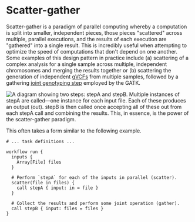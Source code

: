 # Scatter-gather

Scatter-gather is a paradigm of parallel computing whereby a computation is split into
smaller, independent pieces, those pieces "scattered" across multiple, parallel
executions, and the results of each execution are "gathered" into a single result. This is
incredibly useful when attempting to optimize the speed of computations that don't
depend on one another. Some examples of this design pattern in practice include (a)
scattering of a complex analysis for a single sample across multiple, independent
chromosomes and merging the results together or (b) scattering the generation of
independent [gVCFs] from multiple samples, followed by a gathering [joint genotyping
step] employed by the GATK.

![A diagram showing two steps: `stepA` and `stepB`. Multiple instances of `stepA` are
called—one instance for each input file. Each of these produces an output (`out`).
`stepB` is then called once accepting all of these `out` from each `stepA` call and
combining the results. This, in essence, is the power of the scatter-gather
paradigm.](header.png)

This often takes a form similar to the following example.

```wdl
# ... task definitions ...

workflow run {
  inputs {
    Array[File] files
  }

  # Perform `stepA` for each of the inputs in parallel (scatter).
  scatter(file in files) {
    call stepA { input: in = file }
  }

  # Collect the results and perform some joint operation (gather).
  call stepB { input: files = files }
}
```

[gVCFs]:
    https://gatk.broadinstitute.org/hc/en-us/articles/360035531812-GVCF-Genomic-Variant-Call-Format
[joint genotyping step]:
    https://gatk.broadinstitute.org/hc/en-us/articles/360037057852-GenotypeGVCFs
